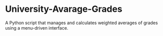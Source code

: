 # University-Avarage-Grades
A Python script that manages and calculates weighted averages of grades using a menu-driven interface.
